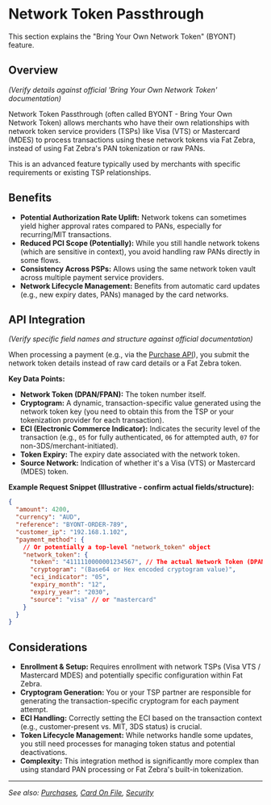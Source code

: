# Network Token Passthrough

This section explains the "Bring Your Own Network Token" (BYONT) feature.

## Overview

_(Verify details against official 'Bring Your Own Network Token' documentation)_

Network Token Passthrough (often called BYONT - Bring Your Own Network Token) allows merchants who have their own relationships with network token service providers (TSPs) like Visa (VTS) or Mastercard (MDES) to process transactions using these network tokens via Fat Zebra, instead of using Fat Zebra's PAN tokenization or raw PANs.

This is an advanced feature typically used by merchants with specific requirements or existing TSP relationships.

## Benefits

- **Potential Authorization Rate Uplift:** Network tokens can sometimes yield higher approval rates compared to PANs, especially for recurring/MIT transactions.
- **Reduced PCI Scope (Potentially):** While you still handle network tokens (which are sensitive in context), you avoid handling raw PANs directly in some flows.
- **Consistency Across PSPs:** Allows using the same network token vault across multiple payment service providers.
- **Network Lifecycle Management:** Benefits from automatic card updates (e.g., new expiry dates, PANs) managed by the card networks.

## API Integration

_(Verify specific field names and structure against official documentation)_

When processing a payment (e.g., via the [Purchase API](./purchases.md)), you submit the network token details instead of raw card details or a Fat Zebra token.

**Key Data Points:**

- **Network Token (DPAN/FPAN):** The token number itself.
- **Cryptogram:** A dynamic, transaction-specific value generated using the network token key (you need to obtain this from the TSP or your tokenization provider for each transaction).
- **ECI (Electronic Commerce Indicator):** Indicates the security level of the transaction (e.g., `05` for fully authenticated, `06` for attempted auth, `07` for non-3DS/merchant-initiated).
- **Token Expiry:** The expiry date associated with the network token.
- **Source Network:** Indication of whether it's a Visa (VTS) or Mastercard (MDES) token.

**Example Request Snippet (Illustrative - confirm actual fields/structure):**

```json
{
  "amount": 4200,
  "currency": "AUD",
  "reference": "BYONT-ORDER-789",
  "customer_ip": "192.168.1.102",
  "payment_method": {
    // Or potentially a top-level "network_token" object
    "network_token": {
      "token": "4111110000001234567", // The actual Network Token (DPAN)
      "cryptogram": "(Base64 or Hex encoded cryptogram value)",
      "eci_indicator": "05",
      "expiry_month": "12",
      "expiry_year": "2030",
      "source": "visa" // or "mastercard"
    }
  }
}
```

## Considerations

- **Enrollment & Setup:** Requires enrollment with network TSPs (Visa VTS / Mastercard MDES) and potentially specific configuration within Fat Zebra.
- **Cryptogram Generation:** You or your TSP partner are responsible for generating the transaction-specific cryptogram for each payment attempt.
- **ECI Handling:** Correctly setting the ECI based on the transaction context (e.g., customer-present vs. MIT, 3DS status) is crucial.
- **Token Lifecycle Management:** While networks handle some updates, you still need processes for managing token status and potential deactivations.
- **Complexity:** This integration method is significantly more complex than using standard PAN processing or Fat Zebra's built-in tokenization.

---

_See also: [Purchases](./purchases.md), [Card On File](./card-on-file.md), [Security](./security.md)_
